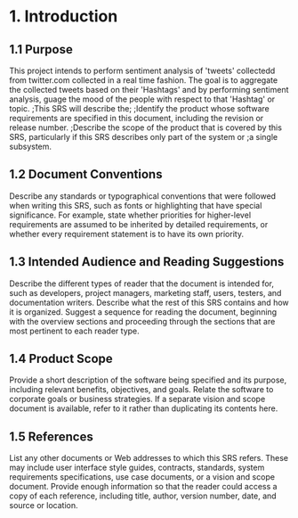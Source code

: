 # 1. Introduction

## 1.1 Purpose 
This project intends to perform sentiment analysis of 'tweets' collectedd from twitter.com collected in a real time fashion. The goal is to aggregate the collected tweets based on their 'Hashtags' and by performing sentiment analysis, guage the mood of the people with respect to that 'Hashtag' or topic.
;This SRS will describe the;
;Identify the product whose software requirements are specified in this document, including the revision or release number. ;Describe the scope of the product that is covered by this SRS, particularly if this SRS describes only part of the system or ;a single subsystem.

## 1.2 Document Conventions

Describe any standards or typographical conventions that were followed when writing this SRS, such as fonts or highlighting that have special significance. For example, state whether priorities  for higher-level requirements are assumed to be inherited by detailed requirements, or whether every requirement statement is to have its own priority.

## 1.3 Intended Audience and Reading Suggestions

Describe the different types of reader that the document is intended for, such as developers, project managers, marketing staff, users, testers, and documentation writers. Describe what the rest of this SRS contains and how it is organized. Suggest a sequence for reading the document, beginning with the overview sections and proceeding through the sections that are most pertinent to each reader type.

## 1.4 Product Scope

Provide a short description of the software being specified and its purpose, including relevant benefits, objectives, and goals. Relate the software to corporate goals or business strategies. If a separate vision and scope document is available, refer to it rather than duplicating its contents here.

## 1.5 References

List any other documents or Web addresses to which this SRS refers. These may include user interface style guides, contracts, standards, system requirements specifications, use case documents, or a vision and scope document. Provide enough information so that the reader could access a copy of each reference, including title, author, version number, date, and source or location.
